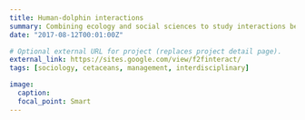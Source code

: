 ```yaml
---
title: Human-dolphin interactions
summary: Combining ecology and social sciences to study interactions between human activities and bottlenose dolphins in the French Mediterranean sea.
date: "2017-08-12T00:01:00Z"

# Optional external URL for project (replaces project detail page).
external_link: https://sites.google.com/view/f2finteract/
tags: [sociology, cetaceans, management, interdisciplinary]

image:
  caption: 
  focal_point: Smart
---
```


